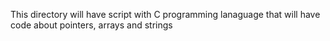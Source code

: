 This directory will have script with C programming lanaguage that will have code about pointers, arrays and strings
